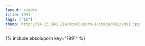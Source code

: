 ```yaml
--- 
layout: sieutv
title: 1991
tags: ["1k"]
thumb: http://94.23.248.219/absoluporn-1/image/002/1991.jpg
---
```

{% include absoluporn key="1991" %} 

